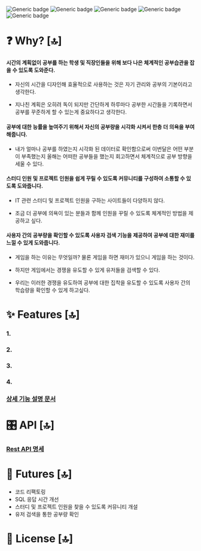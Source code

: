 ![Generic badge](https://img.shields.io/badge/version-1.0.0-green.svg) 
![Generic badge](https://img.shields.io/badge/gradle-7.4.1-blue)
![Generic badge](https://img.shields.io/badge/JDK-11-blue)
![Generic badge](https://img.shields.io/badge/MySQL-8.0.28-blue)
![Generic badge](https://img.shields.io/badge/Spring%20Boot-8.0.28-blue)



# ❓ Why? [🔝] 


#### 시간의 계획없이 공부를 하는 학생 및 직장인들을 위해 보다 나은 체계적인 공부습관을 잡을 수 있도록 도와준다.


- 자신의 시간을 디자인해 효율적으로 사용하는 것은 자기 관리와 공부의 기본이라고 생각한다. 

- 지나친 계획은 오히려 독이 되지만 간단하게 하루마다 공부한 시간들을 기록하면서 공부를 꾸준하게 할 수 있는게 중요하다고 생각한다.


#### 공부에 대한 능률을 높여주기 위해서 자신의 공부량을 시각화 시켜서 한층 더 의욕을 부여해줍니다.


- 내가 얼마나 공부를 하였는지 시각화 된 데이터로 확인함으로써 이번달은 어떤 부분이 부족했는지 올해는 어떠한 공부들을 했는지 회고하면서 체계적으로 공부 방향을 세울 수 있다.

#### 스터디 인원 및 프로젝트 인원을 쉽게 꾸릴 수 있도록 커뮤니티를 구성하여 소통할 수 있도록 도와줍니다.

- IT 관련 스터디 및 프로젝트 인원을 구하는 사이트들이 다양하지 않다.

- 조금 더 공부에 의욕이 있는 분들과 함께 인원을 꾸릴 수 있도록 체계적인 방법을 제공하고 싶다.


#### 사용자 간의 공부량을 확인할 수 있도록 사용자 검색 기능을 제공하여 공부에 대한 재미를 느낄 수 있게 도와줍니다.


- 게임을 하는 이유는 무엇일까? 물론 게임을 하면 재미가 있으니 게임을 하는 것이다.

- 하지만 게임에서는 경쟁을 유도할 수 있게 유저들을 검색할 수 있다.

- 우리는 이러한 경쟁을 유도하여 공부에 대한 집착을 유도할 수 있도록 사용자 간의 학습량을 확인할 수 있게 하고싶다.


# ✨ Features [🔝] 

### 1. 
### 2. 
### 3. 
### 4. 

### [상세 기능 설명 문서](https://fluff-editor-6d2.notion.site/158018b027f84d1f9c1ed93425dd11af)

# 🎛️ API [🔝] 

### [Rest API 명세](https://fluff-editor-6d2.notion.site/Rest-API-5acfb740662d460fbaee4b6f80209ff1)

# 🤹 Futures [🔝] 

- 코드 리팩토링
- SQL 응답 시간 개선
- 스터디 및 프로젝트 인원을 찾을 수 있도록 커뮤니티 개설
- 유저 검색을 통한 공부량 확인



# 📄 License [🔝] 


